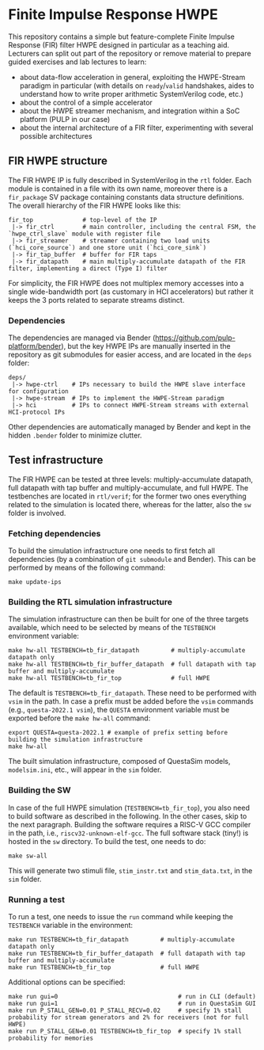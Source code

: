 # Finite Impulse Response HWPE
This repository contains a simple but feature-complete Finite Impulse Response (FIR) filter HWPE designed in particular as a teaching aid.
Lecturers can split out part of the repository or remove material to prepare guided exercises and lab lectures to learn:
 - about data-flow acceleration in general, exploiting the HWPE-Stream paradigm in particular (with details on `ready`/`valid` handshakes,
   aides to understand how to write proper arithmetic SystemVerilog code, etc.)
 - about the control of a simple accelerator
 - about the HWPE streamer mechanism, and integration within a SoC platform (PULP in our case)
 - about the internal architecture of a FIR filter, experimenting with several possible architectures

## FIR HWPE structure
The FIR HWPE IP is fully described in SystemVerilog in the `rtl` folder. Each module is contained in a file with its own name, moreover there is a `fir_package` SV package containing constants data structure definitions.
The overall hierarchy of the FIR HWPE looks like this:

```
fir_top              # top-level of the IP
 |-> fir_ctrl        # main controller, including the central FSM, the `hwpe_ctrl_slave` module with register file
 |-> fir_streamer    # streamer containing two load units (`hci_core_source`) and one store unit (`hci_core_sink`)
 |-> fir_tap_buffer  # buffer for FIR taps
 |-> fir_datapath    # main multiply-accumulate datapath of the FIR filter, implementing a direct (Type I) filter
```

For simplicity, the FIR HWPE does not multiplex memory accesses into a single wide-bandwidth port (as customary in HCI accelerators) but rather it keeps the 3 ports related to separate streams distinct.

### Dependencies
The dependencies are managed via Bender (https://github.com/pulp-platform/bender), but the key HWPE IPs are manually inserted in the repository as git submodules for easier access, and are located in the `deps` folder:
```
deps/
 |-> hwpe-ctrl    # IPs necessary to build the HWPE slave interface for configuration
 |-> hwpe-stream  # IPs to implement the HWPE-Stream paradigm
 |-> hci          # IPs to connect HWPE-Stream streams with external HCI-protocol IPs
```
Other dependencies are automatically managed by Bender and kept in the hidden `.bender` folder to minimize clutter.

## Test infrastructure
The FIR HWPE can be tested at three levels: multiply-accumulate datapath, full datapath with tap buffer and multiply-accumulate, and full HWPE.
The testbenches are located in `rtl/verif`; for the former two ones everything related to the simulation is located there, whereas for the latter, also the `sw` folder is involved.

### Fetching dependencies
To build the simulation infrastructure one needs to first fetch all dependencies (by a combination of `git submodule` and Bender).
This can be performed by means of the following command:

```
make update-ips
```

### Building the RTL simulation infrastructure
The simulation infrastructure can then be built for one of the three targets available, which need to be selected by means of the `TESTBENCH` environment variable:
```
make hw-all TESTBENCH=tb_fir_datapath         # multiply-accumulate datapath only
make hw-all TESTBENCH=tb_fir_buffer_datapath  # full datapath with tap buffer and multiply-accumulate
make hw-all TESTBENCH=tb_fir_top              # full HWPE
```
The default is `TESTBENCH=tb_fir_datapath`.
These need to be performed with `vsim` in the path. In case a prefix must be added before the `vsim` commands (e.g., `questa-2022.1 vsim`), the `QUESTA` environment variable must be exported before the `make hw-all` command:
```
export QUESTA=questa-2022.1 # example of prefix setting before building the simulation infrastructure
make hw-all
```
The built simulation infrastructure, composed of QuestaSim models, `modelsim.ini`, etc., will appear in the `sim` folder.

### Building the SW
In case of the full HWPE simulation (`TESTBENCH=tb_fir_top`), you also need to build software as described in the following. In the other cases, skip to the next paragraph.
Building the software requires a RISC-V GCC compiler in the path, i.e., `riscv32-unknown-elf-gcc`.
The full software stack (tiny!) is hosted in the `sw` directory.
To build the test,  one needs to do:
```
make sw-all
```
This will generate two stimuli file, `stim_instr.txt` and `stim_data.txt`, in the `sim` folder.

### Running a test
To run a test, one needs to issue the `run` command while keeping the `TESTBENCH` variable in the environment:
```
make run TESTBENCH=tb_fir_datapath         # multiply-accumulate datapath only
make run TESTBENCH=tb_fir_buffer_datapath  # full datapath with tap buffer and multiply-accumulate
make run TESTBENCH=tb_fir_top              # full HWPE
```
Additional options can be specified:
```
make run gui=0                                  # run in CLI (default)
make run gui=1                                  # run in QuestaSim GUI
make run P_STALL_GEN=0.01 P_STALL_RECV=0.02     # specify 1% stall probability for stream generators and 2% for receivers (not for full HWPE)
make run P_STALL_GEN=0.01 TESTBENCH=tb_fir_top  # specify 1% stall probability for memories
```
